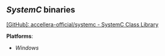 *SystemC* binaries
------------------

[[GitHub]: accellera-official/systemc - SystemC Class Library](https://github.com/accellera-official/systemc)

**Platforms**:
- *Windows*


